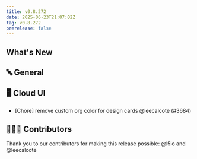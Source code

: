 ```yaml
---
title: v0.8.272
date: 2025-06-23T21:07:02Z
tag: v0.8.272
prerelease: false
---
```


## What's New
## 🔤 General
## 🖥 Cloud UI

- [Chore] remove custom org color for design cards @leecalcote (#3684)

## 👨🏽‍💻 Contributors

Thank you to our contributors for making this release possible:
@l5io and @leecalcote

